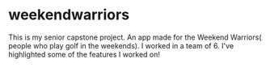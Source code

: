 # weekendwarriors
This is my senior capstone project. An app made for the Weekend Warriors( people who play golf in the weekends). I worked in a team of 6. I've highlighted some of the features I worked on!
